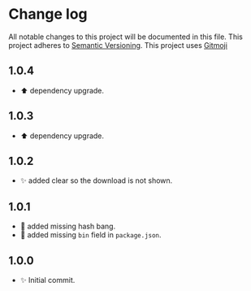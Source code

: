 # Change log
All notable changes to this project will be documented in this file.
This project adheres to [Semantic Versioning](https://semver.org/).
This project uses [Gitmoji](https://gitmoji.carloscuesta.me/)

## 1.0.4

- :arrow_up: dependency upgrade.

## 1.0.3

- :arrow_up: dependency upgrade.

## 1.0.2

- :sparkles: added clear so the download is not shown.

## 1.0.1

- :bug: added missing hash bang.
- :bug: added missing `bin` field in `package.json`.

## 1.0.0

- :sparkles: Initial commit.
